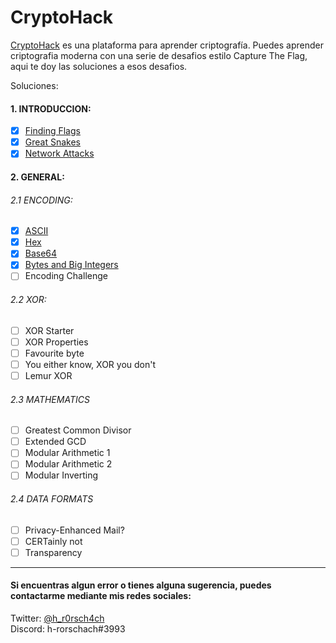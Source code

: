 # CryptoHack
[CryptoHack](https://cryptohack.org/) es una plataforma para aprender criptografía. Puedes aprender criptografia moderna con una serie de desafios estilo Capture The Flag, aqui te doy las soluciones a esos desafios.

Soluciones:

#### 1. INTRODUCCION:
- [x] [Finding Flags](https://github.com/h-r0rsch4ch/CryptoHack/blob/main/Introduccion/Finding%20Flags.py)
- [x] [Great Snakes](https://github.com/h-r0rsch4ch/CryptoHack/blob/main/Introduccion/Great%20Snakes.py)
- [x] [Network Attacks](https://github.com/h-r0rsch4ch/CryptoHack/blob/main/Introduccion/Network%20Attacks.py)
#### 2. GENERAL:  
###### 2.1 ENCODING:
- [x] [ASCII](https://github.com/h-r0rsch4ch/CryptoHack/blob/main/General/ASCII.py)
- [x] [Hex](https://github.com/h-r0rsch4ch/CryptoHack/blob/main/General/Hex.py)
- [x] [Base64](https://github.com/h-r0rsch4ch/CryptoHack/blob/main/General/Base64.py)
- [x] [Bytes and Big Integers](https://github.com/h-r0rsch4ch/CryptoHack/blob/main/General/BytesAndBigIntegers.py)
- [ ] Encoding Challenge
###### 2.2 XOR:
- [ ] XOR Starter
- [ ] XOR Properties
- [ ] Favourite byte
- [ ] You either know, XOR you don't
- [ ] Lemur XOR
###### 2.3 MATHEMATICS
- [ ] Greatest Common Divisor
- [ ] Extended GCD
- [ ] Modular Arithmetic 1
- [ ] Modular Arithmetic 2
- [ ] Modular Inverting
###### 2.4 DATA FORMATS
- [ ] Privacy-Enhanced Mail?
- [ ] CERTainly not
- [ ] Transparency
---------------------------------------------------------------------------------------------------------------------------------------------------------------------------------
#### Si encuentras algun error o tienes alguna sugerencia, puedes contactarme mediante mis redes sociales:  
Twitter: [@h_r0rsch4ch](https://twitter.com/h_r0rsch4ch)  
Discord: h-rorschach#3993
